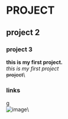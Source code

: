 # PROJECT
## project 2
### project 3
**this is my first project.**\
_this is my first project_\
~~project~~\
### links
[g](https://classroom.google.com/c/Nzc0MzY1ODI3NTc0/a/ODAwOTU2NjYwOTgw/details "gcr")\
![image](https://www.google.com/url?sa=i&url=https%3A%2F%2Fwww.innovationnewsnetwork.com%2Fprimordial-galaxy%2F9398%2F&psig=AOvVaw3PR5ATLLla4mgliBD8bn_c&ust=1756785185696000&source=images&cd=vfe&opi=89978449&ved=0CBUQjRxqFwoTCNjaoI3Vto8DFQAAAAAdAAAAABAX)\
